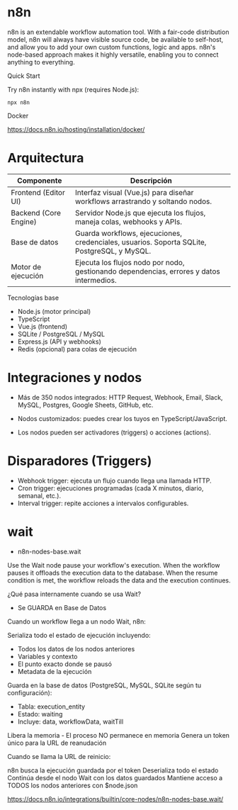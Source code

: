 # n8n
 
n8n is an extendable workflow automation tool. With a fair-code distribution model, n8n will always have visible source code, be available to self-host, and allow you to add your own custom functions, logic and apps. n8n's node-based approach makes it highly versatile, enabling you to connect anything to everything.

 
Quick Start

Try n8n instantly with npx (requires Node.js):

```
npx n8n
```

Docker



https://docs.n8n.io/hosting/installation/docker/
 

# Arquitectura  
 

Componente | Descripción
-- | --
Frontend (Editor UI) | Interfaz visual (Vue.js) para diseñar workflows arrastrando y soltando nodos.
Backend (Core Engine) | Servidor Node.js que ejecuta los flujos, maneja colas, webhooks y APIs.
Base de datos | Guarda workflows, ejecuciones, credenciales, usuarios. Soporta SQLite, PostgreSQL, y MySQL.
Motor de ejecución | Ejecuta los flujos nodo por nodo, gestionando dependencias, errores y datos intermedios.
 
 
Tecnologías base

- Node.js (motor principal)
- TypeScript
- Vue.js (frontend)
- SQLite / PostgreSQL / MySQL
- Express.js (API y webhooks)
- Redis (opcional) para colas de ejecución
 
 
# Integraciones y nodos

- Más de 350 nodos integrados: HTTP Request, Webhook, Email, Slack, MySQL, Postgres, Google Sheets, GitHub, etc.

- Nodos customizados: puedes crear los tuyos en TypeScript/JavaScript.

- Los nodos pueden ser activadores (triggers) o acciones (actions).
 
 
# Disparadores (Triggers)

- Webhook trigger: ejecuta un flujo cuando llega una llamada HTTP.
- Cron trigger: ejecuciones programadas (cada X minutos, diario, semanal, etc.).
- Interval trigger: repite acciones a intervalos configurables.
 
 
 
# wait

- n8n-nodes-base.wait

Use the Wait node pause your workflow's execution. When the workflow pauses it offloads the execution data to the database. When the resume condition is met, the workflow reloads the data and the execution continues.

 
 
¿Qué pasa internamente cuando se usa Wait?

- Se GUARDA en Base de Datos

Cuando un workflow llega a un nodo Wait, n8n:

Serializa todo el estado de ejecución incluyendo:
- Todos los datos de los nodos anteriores
- Variables y contexto
- El punto exacto donde se pausó
- Metadata de la ejecución


Guarda en la base de datos (PostgreSQL, MySQL, SQLite según tu configuración):

- Tabla: execution_entity
- Estado: waiting
- Incluye: data, workflowData, waitTill


Libera la memoria - El proceso NO permanece en memoria
Genera un token único para la URL de reanudación

Cuando se llama la URL de reinicio:

n8n busca la ejecución guardada por el token
Deserializa todo el estado
Continúa desde el nodo Wait con los datos guardados
Mantiene acceso a TODOS los nodos anteriores con $node.json 





https://docs.n8n.io/integrations/builtin/core-nodes/n8n-nodes-base.wait/
